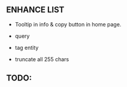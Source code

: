 ## ENHANCE LIST
- Tooltip in info & copy button in home page.
- query

- tag entity
- truncate all 255 chars

## TODO: